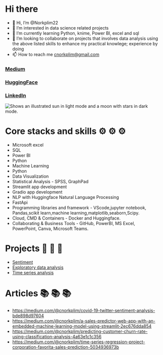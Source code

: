 # Hi there
- 👋 Hi, I’m @Norkplim22
- 👀 I’m interested in data science related projects
- 🌱 I’m currently learning Python, knime, Power BI, excel and sql
- 💞️ I’m looking to collaborate on projects that involves data analysis using the above listed skills to enhance my practical knowlege; experience by doing
- 📫 How to reach me cnorkplim@gmail.com 
### [Medium](https://medium.com/@cnorkplim) 
### [HuggingFace](https://huggingface.co/lindaclara22)
### [LinkedIn](https://www.linkedin.com/in/linda-adzigbli-825b4374/)
<!---
Norkplim22/Norkplim22 is a ✨ special ✨ repository because its `README.md` (this file) appears on your GitHub profile.
You can click the Preview link to take a look at your changes.
--->
<picture>
  <source media="(prefers-color-scheme: dark)" srcset="https://user-images.githubusercontent.com/25423296/163456776-7f95b81a-f1ed-45f7-b7ab-8fa810d529fa.png">
  <source media="(prefers-color-scheme: light)" srcset="https://user-images.githubusercontent.com/25423296/163456779-a8556205-d0a5-45e2-ac17-42d089e3c3f8.png">
  <img alt="Shows an illustrated sun in light mode and a moon with stars in dark mode." src="https://user-images.githubusercontent.com/25423296/163456779-a8556205-d0a5-45e2-ac17-42d089e3c3f8.png">
</picture>

# Core stacks and skills ⚙️ ⚙️ ⚙️
- Microsoft excel
- SQL
- Power BI
- Python
- Machine Learning 
- Python
- Data Visualization
- Statistical Analysis - SPSS, GraphPad
- Streamlit app development
- Gradio app development 
- NLP with Huggingface Natural Language Processing
- FastApi
- Programming libraries and framework - VScode,jupyter notebook, Pandas,scikit learn,machine learning,matplotlib,seaborn,Scipy.
- Cloud, CMD & Containers - Docker and Huggingface.
- Collaborating & Business Tools - GitHub, PowerBI, MS Excel, PowerPoint, Canva, Microsoft Teams.

# Projects 📂 📂 📂
- [Sentiment](https://github.com/Norkplim22/Twittter-Sentiment-Analyzer-with-Huggingface.git)
- [Exploratory data analysis](https://github.com/Norkplim22/Indian-startup-funding-analysis.git)
- [Time series analysis](https://github.com/Norkplim22/Regression-Analysis.git)

# Articles 📚 📚 📚
- https://medium.com/@cnorkplim/covid-19-twitter-sentiment-analysis-bde898d97604
- https://medium.com/@cnorkplim/a-sales-predictor-web-app-with-an-embedded-machine-learning-model-using-streamlit-2ec676dda854
- https://medium.com/@cnorkplim/predicting-customer-churn-rate-using-classification-analysis-4a63e1c1c356
- https://medium.com/@cnorkplim/time-series-regression-project-corporation-favorita-sales-prediction-5034936973b
